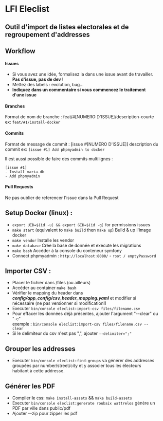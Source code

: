 # LFI Eleclist

## Outil d'import de listes electorales et de regroupement d'addresses

## Workflow

#### Issues

- Si vous avez une idée, formalisez la dans une issue avant de travailler. **Pas d'issue, pas de dev** !
- Mettez des labels : evolution, bug...
- **Indiquez dans un commentaire si vous commencez le traitement d'une issue**

#### Branches

Format de nom de branche : feat/#[NUMERO D'ISSUE]/description-courte  
ex: `feat/#1/install-docker`

#### Commits

Format de message de commit : [issue #[NUMERO D'ISSUE]] description du commit
ex: `[issue #1] Add phpmyadmin to docker`

Il est aussi possible de faire des commits multilignes :

```
[issue #1]
- Install maria-db
- Add phpmyadmin
```

#### Pull Requests

Ne pas oublier de referencer l'issue dans la Pull Request

## Setup Docker (linux) :

- `export UID=$(id -u) && export GID=$(id -g)` for permissions issues
- `make start` (equivalent to `make build` then `make up`) Build & up l'image docker
- `make vendor` Installe les vendor
- `make database` Crée la base de donnée et execute les migrations
- `make bash` Accéder à la console du conteneur symfony
- Connect phpmyadmin : `http://localhost:8080/` - `root / emptyPassword`

## Importer CSV :

- Placer le fichier dans /files (ou ailleurs)
- Accéder au container `make bash`
- Vérifier le mapping du header dans _**config/app_config/csv_header_mapping.yaml**_ et modifier si nécessaire (ne pas
  versionner si modification!)
- Executer `bin/console eleclist:import-csv files/filename.csv`
- Pour effacer les données déjà présentes, ajouter l'argument "--clear" ou "-c"  
  exemple : `bin/console eleclist:import-csv files/filename.csv --clear`
- Si le delimiteur du csv n'est pas ",", ajouter `--delimiter=";"`

## Grouper les addresses

- Executer `bin/console eleclist:find-groups` va générer des addresses groupées par number/street/city et y associer
  tous les électeurs habitant à cette addresse.

## Générer les PDF
- Compiler le css: `make install-assets` && `make build-assets`
- Executer `bin/console eleclist:generate roubaix wattrelos` génère un PDF par ville dans public/pdf
- Ajouter --zip pour zipper les pdf
